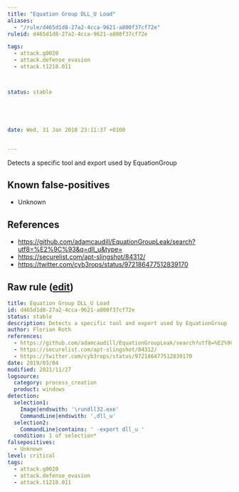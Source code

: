 ```yaml
---
title: "Equation Group DLL_U Load"
aliases:
  - "/rule/d465d1d8-27a2-4cca-9621-a800f37cf72e"
ruleid: d465d1d8-27a2-4cca-9621-a800f37cf72e

tags:
  - attack.g0020
  - attack.defense_evasion
  - attack.t1218.011



status: stable





date: Wed, 31 Jan 2018 23:11:37 +0100


---
```


Detects a specific tool and export used by EquationGroup

<!--more-->


## Known false-positives

* Unknown



## References

* https://github.com/adamcaudill/EquationGroupLeak/search?utf8=%E2%9C%93&q=dll_u&type=
* https://securelist.com/apt-slingshot/84312/
* https://twitter.com/cyb3rops/status/972186477512839170


## Raw rule ([edit](https://github.com/SigmaHQ/sigma/edit/master/rules/windows/process_creation/proc_creation_win_apt_equationgroup_dll_u_load.yml))
```yaml
title: Equation Group DLL_U Load
id: d465d1d8-27a2-4cca-9621-a800f37cf72e
status: stable
description: Detects a specific tool and export used by EquationGroup
author: Florian Roth
references:
  - https://github.com/adamcaudill/EquationGroupLeak/search?utf8=%E2%9C%93&q=dll_u&type=
  - https://securelist.com/apt-slingshot/84312/
  - https://twitter.com/cyb3rops/status/972186477512839170
date: 2019/03/04
modified: 2021/11/27
logsource:
  category: process_creation
  product: windows
detection:
  selection1:
    Image|endswith: '\rundll32.exe'
    CommandLine|endswith: ',dll_u'
  selection2:
    CommandLine|contains: ' -export dll_u '
  condition: 1 of selection*
falsepositives:
  - Unknown
level: critical
tags:
  - attack.g0020
  - attack.defense_evasion
  - attack.t1218.011

```

